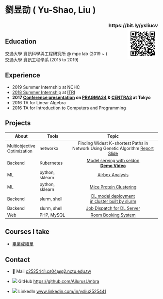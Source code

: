# 劉昱劭  ( Yu-Shao, Liu )
<h3 align="right"> https://bit.ly/ysliucv <br>
<img align="right" width="100" height="100" src="https://github.com/AilurusUmbra/Archived/blob/master/entry.png">


## Education
交通大學 資訊科學與工程研究所 @ mpc lab (2019 ~ ) <br>
交通大學 資訊工程學系 (2015 to 2019)<br>
<!--Bachelor at NCTU CS (2015 to 2019)-->

## Experience
 * 2019 Summer Internship at NCHC
 * [2018 Summer Internship](https://drive.google.com/open?id=1tVOgL9xqbFJ2H9iSGo-d4oY9E-20wKqk) at [ITRI](https://www.itri.org.tw/) 
 * **2017 [Conference presentation](https://drive.google.com/file/d/1ZAXL8MgYhmEE68rrB5j7C42p5C3Sw9Fl/view) on [PRAGMA34](http://www.pragma-grid.net/pragma34/) & [CENTRA3](http://www.globalcentra.org/centra3/) at Tokyo**
 * 2016 TA for Linear Algebra
 * 2016 TA for Introduction to Computers and Programming

## Projects
| About | Tools | Topic |
| -------- |---|:--------:|
| Multiobjective <br> Optimization | networkx | Finding Widest K-shortest Paths in Network Using Genetic Algorithm [Report](https://github.com/AilurusUmbra/evolutionary_computation/blob/master/EC_0416235_final_report.pdf) [Slide](https://github.com/AilurusUmbra/evolutionary_computation/blob/master/EC_Term_slide.pdf)
| Backend | Kubernetes | [Model serving with seldon](https://github.com/AilurusUmbra/Archived/blob/master/summer.pdf)<br> [**Demo Video**](https://drive.google.com/open?id=1AzHRxH3mCPZIh4bj2OLzEZ5Fqvf1HOPW)
| ML | python, sklearn|[Airbox Analysis](https://github.com/AilurusUmbra/machine_learning/blob/master/final/final-presentation-2.pdf)
| ML | python, sklearn| [Mice Protein Clustering](https://github.com/AilurusUmbra/DS2/blob/master/final/final_0416235.pdf) |
| Backend | slurm, shell | [DL model deployment<br>in cluster built by slurm](https://drive.google.com/open?id=1ZAXL8MgYhmEE68rrB5j7C42p5C3Sw9Fl)
| Backend | slurm, shell |[Job Dispatch for DL Server](https://drive.google.com/open?id=1W2wAycVoLv551ttIPnz_IkIneuk5MGzL)
| Web| PHP, MySQL | [Room Booking System](https://github.com/AilurusUmbra/RoomBooking) |

## Courses I take
<!--* [大一 ~ 大三](https://drive.google.com/open?id=1G8DoCVXINVcS0xQNEzHtcc3qZAV6e_58)-->
* [畢業成績單](https://drive.google.com/open?id=1jCp361IQA_IWuDS_xqZtDW_RfInOlAZd)

## Contact
* 📧 Mail
c2525441.cs04@g2.nctu.edu.tw

* ![](https://i.imgur.com/OoqjT3S.png)   GitHub
https://github.com/AilurusUmbra

* ![](https://i.imgur.com/ojdaaUu.png) LinkedIn
www.linkedin.com/in/ysliu2525441

